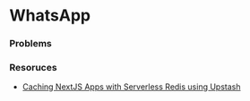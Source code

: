 # WhatsApp

### Problems

### Resoruces

-   [Caching NextJS Apps with Serverless Redis using Upstash](https://flatlogic.com/blog/caching-nextjs-apps-with-serverless-redis-using-upstash/)
